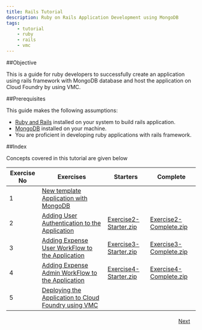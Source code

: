 ```yaml
---
title: Rails Tutorial
description: Ruby on Rails Application Development using MongoDB
tags:
    - tutorial
    - ruby
    - rails
    - vmc
---
```


##Objective

This is a guide for ruby developers to successfully create an application using rails framework with MongoDB database and host the application on Cloud Foundry by using VMC.

##Prerequisites

This guide makes the following assumptions:

+ [Ruby and Rails](frameworks/ruby/installing-ruby.html) installed on your system to build rails application.
+ [MongoDB](http://www.mongodb.org/display/DOCS/Quickstart) installed on your machine.
+ You are proficient in developing ruby applications with rails framework.

##Index

Concepts covered in this tutorial are given below

<table class="spring-tutorial-index-table">
	<thead>
  	<tr>
	    <th>Exercise No</th>
	    <th>Exercises</th>
	    <th>Starters</th>
	    <th>Complete</th>
    </tr>
  </thead>
  <tbody>
    <tr>
	    <td>1</td>
	    <td><a href='/frameworks/ruby/rails-tutorial/mongodb-docs/rails-new-template-with-mongodb.html'>New template  Application with MongoDB</a></td>
	    <td></td>
	    <td></td>
    </tr>
    <tr>
      <td>2</td>
      <td><a href='/frameworks/ruby/rails-tutorial/mongodb-docs/rails-user-login.html'>Adding User Authentication to the Application</a></td>
      <td><a href='/rails-code/expense-reporting-mongodb/Exercise2-Starter.zip'>Exercise2-Starter.zip</a></td>
      <td><a href='/rails-code/expense-reporting-mongodb/Exercise2-Complete.zip'>Exercise2-Complete.zip</a></td>
    </tr>
    <tr>
      <td>3</td>
      <td><a href='/frameworks/ruby/rails-tutorial/mongodb-docs/rails-expense-user-flow.html'>Adding Expense User WorkFlow to the Application</a></td>
      <td><a href='/rails-code/expense-reporting-mongodb/Exercise3-Starter.zip'>Exercise3-Starter.zip</a></td>
      <td><a href='/rails-code/expense-reporting-mongodb/Exercise3-Complete.zip'>Exercise3-Complete.zip</a></td>
    </tr>
    <tr>
      <td>4</td>
      <td><a href='/frameworks/ruby/rails-tutorial/mongodb-docs/rails-expense-admin-flow.html'>Adding Expense Admin WorkFlow to the Application</a></td>
      <td><a href='/rails-code/expense-reporting-mongodb/Exercise4-Starter.zip'>Exercise4-Starter.zip</a></td>
      <td><a href='/rails-code/expense-reporting-mongodb/Exercise4-Complete.zip'>Exercise4-Complete.zip</a></td>
    </tr>
    <tr>
      <td>5</td>
      <td><a href='/frameworks/ruby/rails-tutorial/mongodb-docs/rails-hosting-application-with-vmc.html'>Deploying the Application to Cloud Foundry using VMC</a></td>
      <td></td>
      <td></td>
    </tr>
  </tbody>
</table>

<a class="button-plain" style="padding: 3px 15px; float: right" href="/frameworks/ruby/rails-tutorial/mongodb-docs/rails-new-template-with-mongodb.html">Next</a>

